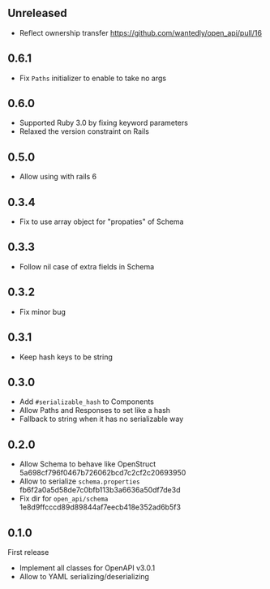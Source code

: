 ## Unreleased

- Reflect ownership transfer https://github.com/wantedly/open_api/pull/16

## 0.6.1
- Fix `Paths` initializer to enable to take no args
## 0.6.0
- Supported Ruby 3.0 by fixing keyword parameters
- Relaxed the version constraint on Rails
## 0.5.0
- Allow using with rails 6

## 0.3.4
* Fix to use array object for "propaties" of Schema

## 0.3.3
* Follow nil case of extra fields in Schema

## 0.3.2
* Fix minor bug

## 0.3.1
* Keep hash keys to be string

## 0.3.0
* Add `#serializable_hash` to Components
* Allow Paths and Responses to set like a hash
* Fallback to string when it has no serializable way

## 0.2.0
* Allow Schema to behave like OpenStruct 5a698cf796f0467b726062bcd7c2cf2c20693950
* Allow to serialize `schema.properties` fb6f2a0a5d58de7c0bfb113b3a6636a50df7de3d
* Fix dir for `open_api/schema` 1e8d9ffcccd89d89844af7eecb418e352ad6b5f3


## 0.1.0
First release

* Implement all classes for OpenAPI v3.0.1
* Allow to YAML serializing/deserializing
